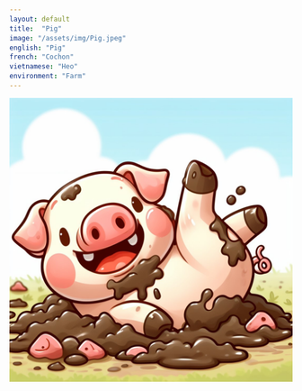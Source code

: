 ```yaml
---
layout: default
title:  "Pig"
image: "/assets/img/Pig.jpeg"
english: "Pig"
french: "Cochon"
vietnamese: "Heo"
environment: "Farm"
---
```


![Pig](/assets/img/Pig.jpeg)